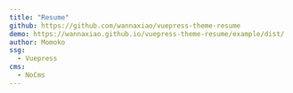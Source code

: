 ```yaml
---
title: "Resume"
github: https://github.com/wannaxiao/vuepress-theme-resume
demo: https://wannaxiao.github.io/vuepress-theme-resume/example/dist/
author: Momoko
ssg:
  - Vuepress
cms:
  - NoCms
---
```

